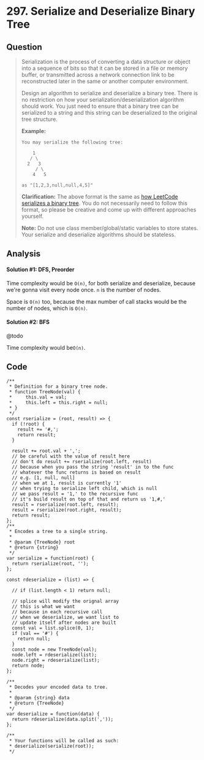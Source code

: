 # 297. Serialize and Deserialize Binary Tree

## Question

> Serialization is the process of converting a data structure or object into a sequence of bits so that it can be stored in a file or memory buffer, or transmitted across a network connection link to be reconstructed later in the same or another computer environment.
>
> Design an algorithm to serialize and deserialize a binary tree. There is no restriction on how your serialization/deserialization algorithm should work. You just need to ensure that a binary tree can be serialized to a string and this string can be deserialized to the original tree structure.
>
> **Example:** 
>
> ```text
> You may serialize the following tree:
>
>     1
>    / \
>   2   3
>      / \
>     4   5
>
> as "[1,2,3,null,null,4,5]"
> ```
>
> **Clarification:** The above format is the same as [how LeetCode serializes a binary tree](https://leetcode.com/faq/#binary-tree). You do not necessarily need to follow this format, so please be creative and come up with different approaches yourself.
>
> **Note:** Do not use class member/global/static variables to store states. Your serialize and deserialize algorithms should be stateless.

## Analysis

#### Solution \#1: DFS, Preorder

Time complexity would be `O(n)`, for both serialize and deserialize, because we're gonna visit every node once. `n` is the number of nodes.

Space is `O(n)` too, because the max number of call stacks would be the number of nodes, which is `O(n)`.

#### Solution \#2: BFS

@todo

Time complexity would be`O(n)`.

## Code

```text
/**
 * Definition for a binary tree node.
 * function TreeNode(val) {
 *     this.val = val;
 *     this.left = this.right = null;
 * }
 */
const rserialize = (root, result) => {
  if (!root) {
    result += '#,';
    return result;
  }
  
  result += root.val + ',';
  // be careful with the value of result here
  // don't do result += rserialize(root.left, result)
  // because when you pass the string 'result' in to the func
  // whatever the func returns is based on result
  // e.g. [1, null, null]
  // when we at 1, result is currently '1'
  // when trying to serialize left child, which is null
  // we pass result = '1,' to the recursive func
  // it's build result on top of that and return us '1,#,'
  result = rserialize(root.left, result);
  result = rserialize(root.right, result);
  return result;
};
/**
 * Encodes a tree to a single string.
 *
 * @param {TreeNode} root
 * @return {string}
 */
var serialize = function(root) {
  return rserialize(root, '');
};

const rdeserialize = (list) => {
  
  // if (list.length < 1) return null;
  
  // splice will modify the orignal array
  // this is what we want
  // because in each recursive call
  // when we deserialize, we want list to
  // update itself after nodes are built
  const val = list.splice(0, 1);
  if (val == '#') {
    return null;
  }
  const node = new TreeNode(val);
  node.left = rdeserialize(list);
  node.right = rdeserialize(list);
  return node;
};

/**
 * Decodes your encoded data to tree.
 *
 * @param {string} data
 * @return {TreeNode}
 */
var deserialize = function(data) {
  return rdeserialize(data.split(','));
};

/**
 * Your functions will be called as such:
 * deserialize(serialize(root));
 */
```

